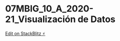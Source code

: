 # 07MBIG_10_A_2020-21_Visualización de Datos

[Edit on StackBlitz ⚡️](https://stackblitz.com/edit/web-platform-8rnpks)
